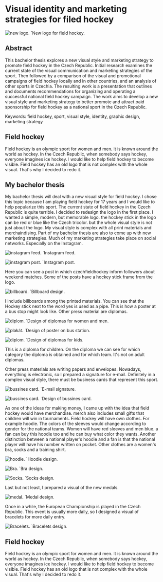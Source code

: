 # Visual identity and marketing strategies for filed hockey
![new logo.](img/logo.jpg)
`New logo for field hockey.

## Abstract
This bachelor thesis explores a new visual style and marketing strategy to promote field hockey in the Czech Republic. Initial research examines the current state of the visual communication and marketing strategies of the sport. Then followed by a comparison of the visual and promotional campaigns of field hockey locally and in other countries, and an analysis of other sports in Czechia. The resulting work is a presentation that outlines and documents recommendations for organizing and operating a successful national field hockey campaign. The work aims to develop a new visual style and marketing strategy to better promote and attract paid sponsorship for field hockey as a national sport in the Czech Republic.

Keywords: field hockey, sport, visual style, identity, graphic design, marketing strategy

## Field hockey
Field hockey is an olympic sport for women and men. It is known around the world as hockey. In the Czech Republic, when somebody says hockey, everyone imagines ice hockey. I would like to help field hockey to become visible. Field hockey has an old logo that is not complex with the whole visual. That's why I decided to redo it.

## My bachelor thesis
My bachelor thesis will deal with a new visual style for field hockey.  I chose this topic because I am playing field hockey for 17 years and I would like to help popularize this sport.  The current state of field hockey in the Czech Republic is quite terrible.  I decided to redesign the logo in the first place.  I wanted a simple, modern, but memorable logo.  the hockey stick in the logo can be red or blue like the Czech tricolor.  but the whole visual style is not just about the logo.  My visual style is complex with all print materials and merchaindising.  Part of my bachelor thesis are also to come up with new marketing strategies.  Much of my marketing strategies take place on social networks.  Especially on the Instagram.

![instagram feed.](img/ig.jpg)
`Instagram feed.

![instagram post.](img/post.jpg)
`Instagram post.

Here you can see a post in which czechfieldhockey inform followers about weekend matches.
Some of the posts have a hockey stick frame from the logo.

![billboard.](img/billboard.jpg)
`Billboard design.

I include billboards among the printed materials.  You can see that the Hockey stick next to the word yes is used as a pipe.  This is how a poster at a bus stop might look like. Other press material are diplomas.

![diplom.](img/diplom.jpg)
`Design of diplomas for women and men.

![plakát.](img/plakát.jpg)
`Design of poster on bus station.

![diplom.](img/deti.jpg)
`Design of diplomas for kids.

This is a diploma for children. On the diploma we can see for which category the diploma is obtained and for which team.  It's not on adult diplomas.

Other press materials are writing papers and envelopes. Nowadays, everything is electronic, so I prepared a signature for e-mail.  Definitely in a complex visual style, there must be business cards that represent this sport.

![bussines card.](img/email.jpg)
`E-mail signature.

![bussines card.](img/card.jpg)
`Design of bussines card.

As one of the ideas for making money, I came up with the idea that field hockey would have merchandise. merch also includes small gifts that children will win in tournaments.  Field hockey will have own clothes.  For example hoodie.  The colors of the sleeves would change according to gender for the national teams.  Women will have red sleeves and men blue.  a fan can buy this hoodie too and he can buy what color they wants.  Another distinction between a national player's hoodie and a fan is that the national player will have his number written on pocket.  Other clothes are a women's bra, socks and a training shirt.

![hoodie.](img/hoodie.jpg)
`Hoodie design.

![Bra.](img/bra.jpg)
`Bra design.

![Socks.](img/socks.jpg)
`Socks design.

Last but not least, I prepared a visual of the new medals.  

![medal.](img/medal.jpg)
`Medal design.

Once in a while, the European Championship is played in the Czech Republic.  This event is usually more daily, so I designed a visual of bracelets for more daily entry.

![Bracelets.](img/bracelets.jpg)
`Bracelets design.

## Field hockey
Field hockey is an olympic sport for women and men. It is known around the world as hockey. In the Czech Republic, when somebody says hockey, everyone imagines ice hockey. I would like to help field hockey to become visible. Field hockey has an old logo that is not complex with the whole visual. That's why I decided to redo it.
